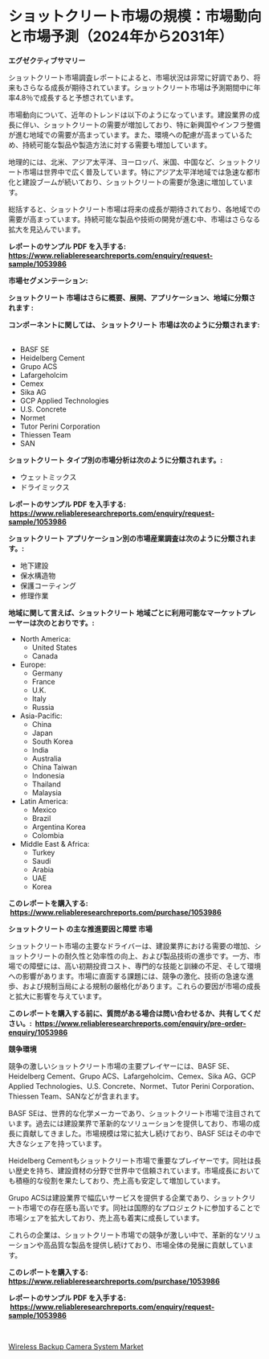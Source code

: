<p><h1>ショットクリート市場の規模：市場動向と市場予測（2024年から2031年）</h1></p><p><strong>エグゼクティブサマリー</strong></p>
<p><p>ショットクリート市場調査レポートによると、市場状況は非常に好調であり、将来もさらなる成長が期待されています。ショットクリート市場は予測期間中に年率4.8％で成長すると予想されています。</p><p>市場動向について、近年のトレンドは以下のようになっています。建設業界の成長に伴い、ショットクリートの需要が増加しており、特に新興国やインフラ整備が進む地域での需要が高まっています。また、環境への配慮が高まっているため、持続可能な製品や製造方法に対する需要も増加しています。</p><p>地理的には、北米、アジア太平洋、ヨーロッパ、米国、中国など、ショットクリート市場は世界中で広く普及しています。特にアジア太平洋地域では急速な都市化と建設ブームが続いており、ショットクリートの需要が急速に増加しています。</p><p>総括すると、ショットクリート市場は将来の成長が期待されており、各地域での需要が高まっています。持続可能な製品や技術の開発が進む中、市場はさらなる拡大を見込んでいます。</p></p>
<p><strong>レポートのサンプル PDF を入手する: <a href="https://www.reliableresearchreports.com/enquiry/request-sample/1053986">https://www.reliableresearchreports.com/enquiry/request-sample/1053986</a></strong></p>
<p><strong>市場セグメンテーション:</strong></p>
<p><strong> ショットクリート 市場はさらに概要、展開、アプリケーション、地域に分類されます :</strong></p>
<p><strong>コンポーネントに関しては、 ショットクリート 市場は次のように分類されます: &nbsp;</strong></p>
<p><ul><li>BASF SE</li><li>Heidelberg Cement</li><li>Grupo ACS</li><li>Lafargeholcim</li><li>Cemex</li><li>Sika AG</li><li>GCP Applied Technologies</li><li>U.S. Concrete</li><li>Normet</li><li>Tutor Perini Corporation</li><li>Thiessen Team</li><li>SAN</li></ul></p>
<p><strong> ショットクリート タイプ別の市場分析は次のように分類されます。:</strong></p>
<p><ul><li>ウェットミックス</li><li>ドライミックス</li></ul></p>
<p><strong>レポートのサンプル PDF を入手する: &nbsp;<a href="https://www.reliableresearchreports.com/enquiry/request-sample/1053986">https://www.reliableresearchreports.com/enquiry/request-sample/1053986</a></strong></p>
<p><strong> ショットクリート アプリケーション別の市場産業調査は次のように分類されます。:</strong></p>
<p><ul><li>地下建設</li><li>保水構造物</li><li>保護コーティング</li><li>修理作業</li></ul></p>
<p><strong>地域に関して言えば、ショットクリート 地域ごとに利用可能なマーケットプレーヤーは次のとおりです。:</strong></p>
<p><ul>
    <li>
        North America:
        <ul>
            <li>United States</li>
            <li>Canada</li>
        </ul>
    </li>
    <li>
        Europe:
        <ul>
            <li>Germany</li>
            <li>France</li>
            <li>U.K.</li>
            <li>Italy</li>
            <li>Russia</li>
        </ul>
    </li>
    <li>
        Asia-Pacific:
        <ul>
            <li>China</li>
            <li>Japan</li>
            <li>South Korea</li>
            <li>India</li>
            <li>Australia</li>
            <li>China Taiwan</li>
            <li>Indonesia</li>
            <li>Thailand</li>
            <li>Malaysia</li>
        </ul>
    </li>
    <li>
        Latin America:
        <ul>
            <li>Mexico</li>
            <li>Brazil</li>
            <li>Argentina Korea</li>
            <li>Colombia</li>
        </ul>
    </li>
    <li>
        Middle East & Africa:
        <ul>
            <li>Turkey</li>
            <li>Saudi</li>
            <li>Arabia</li>
            <li>UAE</li>
            <li>Korea</li>
        </ul>
    </li>
    </ul></p>
<p><strong>このレポートを購入する: &nbsp;<a href="https://www.reliableresearchreports.com/purchase/1053986">https://www.reliableresearchreports.com/purchase/1053986</a></strong></p>
<p><strong>ショットクリート の主な推進要因と障壁 市場</strong></p>
<p><p>ショットクリート市場の主要なドライバーは、建設業界における需要の増加、ショットクリートの耐久性と効率性の向上、および製品技術の進歩です。一方、市場での障壁には、高い初期投資コスト、専門的な技能と訓練の不足、そして環境への影響があります。市場に直面する課題には、競争の激化、技術の急速な進歩、および規制当局による規制の厳格化があります。これらの要因が市場の成長と拡大に影響を与えています。</p></p>
<p><strong>このレポートを購入する前に、質問がある場合は問い合わせるか、共有してください。:&nbsp; <a href="https://www.reliableresearchreports.com/enquiry/pre-order-enquiry/1053986">https://www.reliableresearchreports.com/enquiry/pre-order-enquiry/1053986</a></strong></p>
<p><strong>競争環境</strong></p>
<p><p>競争の激しいショットクリート市場の主要プレイヤーには、BASF SE、Heidelberg Cement、Grupo ACS、Lafargeholcim、Cemex、Sika AG、GCP Applied Technologies、U.S. Concrete、Normet、Tutor Perini Corporation、Thiessen Team、SANなどが含まれます。</p><p>BASF SEは、世界的な化学メーカーであり、ショットクリート市場で注目されています。過去には建設業界で革新的なソリューションを提供しており、市場の成長に貢献してきました。市場規模は常に拡大し続けており、BASF SEはその中で大きなシェアを持っています。</p><p>Heidelberg Cementもショットクリート市場で重要なプレイヤーです。同社は長い歴史を持ち、建設資材の分野で世界中で信頼されています。市場成長においても積極的な役割を果たしており、売上高も安定して増加しています。</p><p>Grupo ACSは建設業界で幅広いサービスを提供する企業であり、ショットクリート市場での存在感も高いです。同社は国際的なプロジェクトに参加することで市場シェアを拡大しており、売上高も着実に成長しています。</p><p>これらの企業は、ショットクリート市場での競争が激しい中で、革新的なソリューションや高品質な製品を提供し続けており、市場全体の発展に貢献しています。</p></p>
<p><strong>このレポートを購入する: &nbsp; <a href="https://www.reliableresearchreports.com/purchase/1053986">https://www.reliableresearchreports.com/purchase/1053986</a></strong></p>
<p><strong>レポートのサンプル PDF を入手する: &nbsp;<a href="https://www.reliableresearchreports.com/enquiry/request-sample/1053986">https://www.reliableresearchreports.com/enquiry/request-sample/1053986</a></strong><strong></strong></p>
<p>&nbsp;</p>
<p><p><a href="https://funky-papaya-cf4.notion.site/Wireless-Backup-Camera-System-Market-Size-and-Examines-its-Market-Scope-with-a-Primary-Focus-on-Gr-841edae1af37439d84e637c53cd5a576">Wireless Backup Camera System Market</a></p></p>